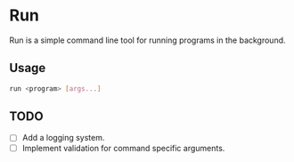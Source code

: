 # Run

Run is a simple command line tool for running programs in the background.

## Usage

```bash
run <program> [args...]
```

## TODO

- [ ] Add a logging system.
- [ ] Implement validation for command specific arguments.

